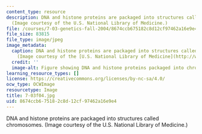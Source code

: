 ```yaml
---
content_type: resource
description: DNA and histone proteins are packaged into structures called chromosomes.
  (Image courtesy of the U.S. National Library of Medicine.)
file: /courses/7-03-genetics-fall-2004/8674ccb675182c8d12cf97462a16e9e4_7-03f04.jpg
file_size: 83815
file_type: image/jpeg
image_metadata:
  caption: DNA and histone proteins are packaged into structures called chromosomes.
    (Image courtesy of the [U.S. National Library of Medicine](http://www.nlm.nih.gov/).)
  credit: ''
  image-alt: Figure showing DNA and histone proteins packaged into chromosomes.
learning_resource_types: []
license: https://creativecommons.org/licenses/by-nc-sa/4.0/
ocw_type: OCWImage
resourcetype: Image
title: 7-03f04.jpg
uid: 8674ccb6-7518-2c8d-12cf-97462a16e9e4
---
```

DNA and histone proteins are packaged into structures called chromosomes. (Image courtesy of the U.S. National Library of Medicine.)